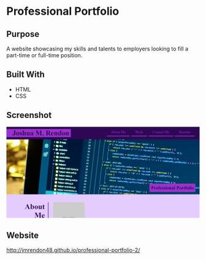 # Professional Portfolio

## Purpose
A website showcasing my skills and talents to employers looking to fill a part-time or full-time position.

## Built With
* HTML
* CSS

## Screenshot

![A screenshot of the Professional Portfolio](./assets/images/professional-portfolio-screenshot.png)

## Website
http://jmrendon48.github.io/professional-portfolio-2/